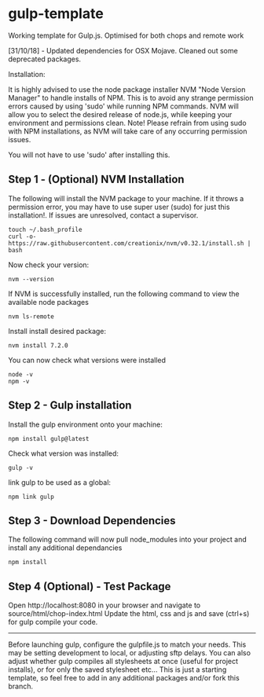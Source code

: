 # gulp-template

Working template for Gulp.js. Optimised for both chops and remote work

[31/10/18] - Updated dependencies for OSX Mojave. Cleaned out some deprecated packages.

Installation:

It is highly advised to use the node package installer NVM "Node Version Manager" to handle installs of NPM. This is to avoid any strange permission errors caused by using 'sudo' while running NPM commands. NVM will allow you to select the desired release of node.js, while keeping your environment and permissions clean. Note! Please refrain from using sudo with NPM installations, as NVM will take care of any occurring permission issues.

You will not have to use 'sudo' after installing this.

## Step 1 - (Optional) NVM Installation

The following will install the NVM package to your machine. If it throws a permission error, you may have to use super user (sudo) for just this installation!. If issues are unresolved, contact a supervisor.
````
touch ~/.bash_profile
curl -o- https://raw.githubusercontent.com/creationix/nvm/v0.32.1/install.sh | bash
````
Now check your version:
```
nvm --version
```
If NVM is successfully installed, run the following command to view the available node packages
````
nvm ls-remote
````
Install install desired package:
````
nvm install 7.2.0
````
You can now check what versions were installed
````
node -v
npm -v
````

## Step 2 - Gulp installation

Install the gulp environment onto your machine:
````
npm install gulp@latest
````
Check what version was installed:
````
gulp -v
````
link gulp to be used as a global:
````
npm link gulp
````

## Step 3 - Download Dependencies

The following command will now pull node_modules into your project and install any additional dependancies
````
npm install
````

## Step 4 (Optional) - Test Package

Open http://localhost:8080 in your browser and navigate to source/html/chop-index.html
Update the html, css and js and save (ctrl+s) for gulp compile your code.

----

Before launching gulp, configure the gulpfile.js to match your needs. This may be setting development to local, or adjusting sftp delays. You can also adjust whether gulp compiles all stylesheets at once (useful for project installs), or for only the saved stylesheet etc... 
This is just a starting template, so feel free to add in any additional packages and/or fork this branch.
